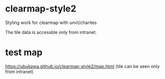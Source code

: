 # clearmap-style2
Styling work for clearmap with unvt/charites

The tile data is accessble only from intranet.

# test map
https://ubukawa.github.io/clearmap-style2/map.html (tile can be seen only from intranet)